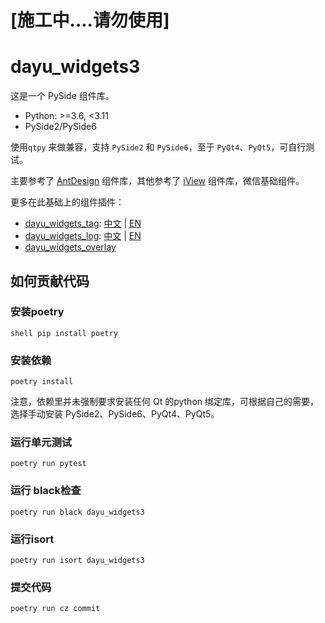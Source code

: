 # [施工中....请勿使用]

# dayu_widgets3

这是一个 PySide 组件库。

* Python: >=3.6, <3.11
* PySide2/PySide6

使用`qtpy` 来做兼容，支持 `PySide2` 和 `PySide6`，至于 `PyQt4`、`PyQt5`，可自行测试。

主要参考了 [AntDesign](https://ant.design/) 组件库，其他参考了 [iView](https://www.iviewui.com/) 组件库，微信基础组件。

更多在此基础上的组件插件：

* [dayu_widgets_tag](https://github.com/muyr/dayu_widgets_tag):  [中文](https://muyr.github.io/dayu_widgets_tag/#/zh-cn/) | [EN](https://muyr.github.io/dayu_widgets_tag/#/)
* [dayu_widgets_log](https://github.com/muyr/dayu_widgets_log):  [中文](https://muyr.github.io/dayu_widgets_log/#/zh-cn/) | [EN](https://muyr.github.io/dayu_widgets_log/#/)
* [dayu_widgets_overlay](https://github.com/FXTD-ODYSSEY/dayu_widgets_overlay)


## 如何贡献代码

### 安装poetry
``shell
pip install poetry
``

### 安装依赖
```shell
poetry install
```
注意，依赖里并未强制要求安装任何 Qt 的python 绑定库，可根据自己的需要，选择手动安装 PySide2、PySide6、PyQt4、PyQt5。

### 运行单元测试
```shell
poetry run pytest
```

### 运行 black检查
```shell
poetry run black dayu_widgets3
```

### 运行isort
```shell
poetry run isort dayu_widgets3
```

### 提交代码
```shell
poetry run cz commit
```
